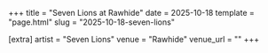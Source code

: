 +++
title = "Seven Lions at Rawhide"
date = 2025-10-18
template = "page.html"
slug = "2025-10-18-seven-lions"

[extra]
artist = "Seven Lions"
venue = "Rawhide"
venue_url = ""
+++

